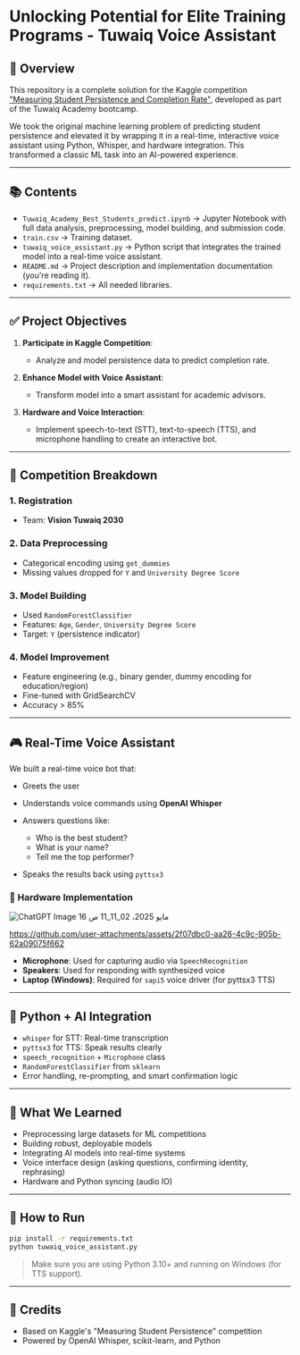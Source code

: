# Unlocking Potential for Elite Training Programs - Tuwaiq Voice Assistant

## 🔄 Overview

This repository is a complete solution for the Kaggle competition ["Measuring Student Persistence and Completion Rate"](https://www.kaggle.com/competitions/measuring-student-persistence-and-completion-rate), developed as part of the Tuwaiq Academy bootcamp.

We took the original machine learning problem of predicting student persistence and elevated it by wrapping it in a real-time, interactive voice assistant using Python, Whisper, and hardware integration. This transformed a classic ML task into an AI-powered experience.

---

## 📚 Contents

* `Tuwaiq_Academy_Best_Students_predict.ipynb` → Jupyter Notebook with full data analysis, preprocessing, model building, and submission code.
* `train.csv` → Training dataset.
* `tuwaiq_voice_assistant.py` → Python script that integrates the trained model into a real-time voice assistant.
* `README.md` → Project description and implementation documentation (you're reading it).
* `requirements.txt` → All needed libraries.

---

## ✅ Project Objectives

1. **Participate in Kaggle Competition**:

   * Analyze and model persistence data to predict completion rate.

2. **Enhance Model with Voice Assistant**:

   * Transform model into a smart assistant for academic advisors.

3. **Hardware and Voice Interaction**:

   * Implement speech-to-text (STT), text-to-speech (TTS), and microphone handling to create an interactive bot.

---

## 🔹 Competition Breakdown

### 1. Registration

* Team: **Vision Tuwaiq 2030**

### 2. Data Preprocessing

* Categorical encoding using `get_dummies`
* Missing values dropped for `Y` and `University Degree Score`

### 3. Model Building

* Used `RandomForestClassifier`
* Features: `Age`, `Gender`, `University Degree Score`
* Target: `Y` (persistence indicator)

### 4. Model Improvement

* Feature engineering (e.g., binary gender, dummy encoding for education/region)
* Fine-tuned with GridSearchCV
* Accuracy > 85%

---

## 🎮 Real-Time Voice Assistant

We built a real-time voice bot that:

* Greets the user
* Understands voice commands using **OpenAI Whisper**
* Answers questions like:

  * Who is the best student?
  * What is your name?
  * Tell me the top performer?
* Speaks the results back using `pyttsx3`

### 🔧 Hardware Implementation
![ChatGPT Image 16 مايو 2025، 02_11_11 ص](https://github.com/user-attachments/assets/6a5f8d67-c9ac-4374-82ec-83f3f069af69)



https://github.com/user-attachments/assets/2f07dbc0-aa26-4c9c-905b-62a09075f662


* **Microphone**: Used for capturing audio via `SpeechRecognition`
* **Speakers**: Used for responding with synthesized voice
* **Laptop (Windows)**: Required for `sapi5` voice driver (for pyttsx3 TTS)

---

## 🎉 Python + AI Integration

* `whisper` for STT: Real-time transcription
* `pyttsx3` for TTS: Speak results clearly
* `speech_recognition` + `Microphone` class
* `RandomForestClassifier` from `sklearn`
* Error handling, re-prompting, and smart confirmation logic

---

## 📅 What We Learned

* Preprocessing large datasets for ML competitions
* Building robust, deployable models
* Integrating AI models into real-time systems
* Voice interface design (asking questions, confirming identity, rephrasing)
* Hardware and Python syncing (audio IO)

---

## 💼 How to Run

```bash
pip install -r requirements.txt
python tuwaiq_voice_assistant.py
```

> Make sure you are using Python 3.10+ and running on Windows (for TTS support).

---

## 🌟 Credits

* Based on Kaggle's "Measuring Student Persistence" competition
* Powered by OpenAI Whisper, scikit-learn, and Python
